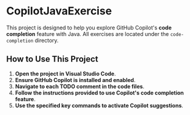 # CopilotJavaExercise

This project is designed to help you explore GitHub Copilot's **code completion** feature with Java. All exercises are located under the `code-completion` directory.

## How to Use This Project

1. **Open the project in Visual Studio Code**.
2. **Ensure GitHub Copilot is installed and enabled**.
3. **Navigate to each TODO comment in the code files**.
4. **Follow the instructions provided to use Copilot's code completion feature**.
5. **Use the specified key commands to activate Copilot suggestions**.


